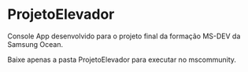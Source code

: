 # ProjetoElevador
Console App desenvolvido para o projeto final da formação MS-DEV da Samsung Ocean.

Baixe apenas a pasta ProjetoElevador para executar no mscommunity.

